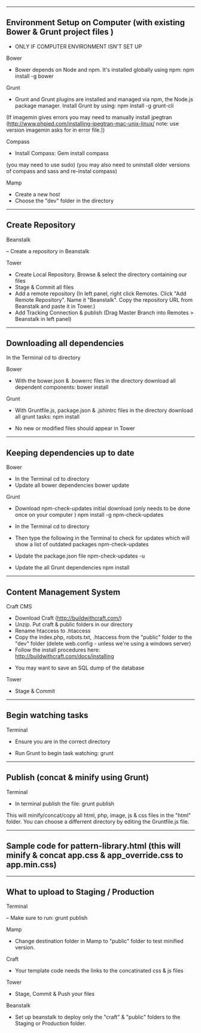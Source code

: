 --------------------------------------------------------------
Environment Setup on Computer
(with existing Bower & Grunt project files )
--------------------------------------------------------------
* ONLY IF COMPUTER ENVIRONMENT ISN'T SET UP


Bower

- Bower depends on Node and npm. It's installed globally using npm:
npm install -g bower


Grunt

- Grunt and Grunt plugins are installed and managed via npm, the Node.js package manager. Install Grunt by using:
npm install -g grunt-cli 

(If imagemin gives errors you may need to manually install jpegtran (http://www.phpied.com/installing-jpegtran-mac-unix-linux/ note: use version imagemin asks for in error file.))


Compass

- Install Compass:
Gem install compass

(you may need to use sudo)
(you may also need to uninstall older versions of compass and sass and re-instal compass)


Mamp

- Create a new host
- Choose the "dev" folder in the directory


--------------------------------------------------------------
Create Repository
--------------------------------------------------------------


Beanstalk

– Create a repository in Beanstalk


Tower

- Create Local Repository. Browse & select the directory containing our files
- Stage & Commit all files
- Add a remote repository (In left panel, right click Remotes. Click "Add Remote Repository". Name it "Beanstalk". Copy the repository URL from Beanstalk and paste it in Tower.)
- Add Tracking Connection & publish (Drag Master Branch into Remotes > Beanstalk in left panel)


--------------------------------------------------------------
Downloading all dependencies
--------------------------------------------------------------


In the Terminal cd to directory

Bower

- With the bower.json & .bowerrc files in the directory download all dependent components:
bower install


Grunt
- With Gruntfile.js, package.json & .jshintrc files in the directory download all grunt tasks:
npm install

* No new or modified files should appear in Tower


--------------------------------------------------------------
Keeping dependencies up to date
--------------------------------------------------------------

Bower

- In the Terminal cd to directory
- Update all bower dependencies
bower update

Grunt

* Download npm-check-updates initial download (only needs to be done once on your computer )
npm install -g npm-check-updates

- In the Terminal cd to directory
- Then type the following in the Terminal to check for updates which will show a list of outdated packages
npm-check-updates

- Update the package.json file
npm-check-updates -u

- Update the all Grunt dependencies
npm install


--------------------------------------------------------------
Content Management System
--------------------------------------------------------------


Craft CMS

- Download Craft (http://buildwithcraft.com/)
- Unzip. Put craft & public folders in our directory
- Rename htaccess to .htaccess
- Copy the index.php, robots.txt, .htaccess from the "public" folder to the "dev" folder (delete web.config - unless we're using a windows server)
- Follow the install procedures here: http://buildwithcraft.com/docs/installing

* You may want to save an SQL dump of the database


Tower
- Stage & Commit


---------------------------------------
Begin watching tasks
---------------------------------------


Terminal
- Ensure you are in the correct directory

- Run Grunt to begin task watching:
grunt


----------------------------------------
Publish (concat & minify using Grunt)
----------------------------------------


Terminal

- In terminal publish the file:
grunt publish

This will minify/concat/copy all html, php, image, js & css files in the "html" folder. You can choose a differrent directory by editing the Gruntfile.js file.

-------
Sample code for pattern-library.html (this will minify & concat app.css & app_override.css to app.min.css)
    <!-- build:css css/app.min.css -->
    <link rel="stylesheet" href="css/app.css">
    <link rel="stylesheet" href="css/app_override.css">
    <!-- endbuild -->
-------


--------------------------------------------
What to upload to Staging / Production
--------------------------------------------


Terminal

– Make sure to run:
grunt publish


Mamp

- Change destination folder in Mamp to "public" folder to test minified version.


Craft
- Your template code needs the links to the concatinated css & js files


Tower
- Stage, Commit & Push your files


Beanstalk
- Set up beanstalk to deploy only the "craft" & "public" folders to the Staging or Production folder.





